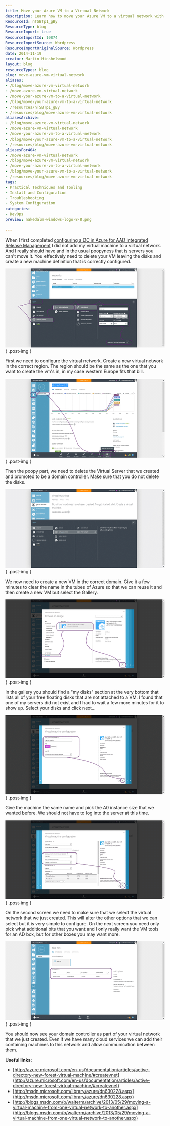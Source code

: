 ```yaml
---
title: Move your Azure VM to a Virtual Network
description: Learn how to move your Azure VM to a virtual network with this step-by-step guide. Optimize your setup for better performance and connectivity!
ResourceId: nTSBTp1_gBy
ResourceType: blog
ResourceImport: true
ResourceImportId: 10874
ResourceImportSource: Wordpress
ResourceImportOriginalSource: Wordpress
date: 2014-11-19
creator: Martin Hinshelwood
layout: blog
resourceTypes: blog
slug: move-azure-vm-virtual-network
aliases:
- /blog/move-azure-vm-virtual-network
- /move-azure-vm-virtual-network
- /move-your-azure-vm-to-a-virtual-network
- /blog/move-your-azure-vm-to-a-virtual-network
- /resources/nTSBTp1_gBy
- /resources/blog/move-azure-vm-virtual-network
aliasesArchive:
- /blog/move-azure-vm-virtual-network
- /move-azure-vm-virtual-network
- /move-your-azure-vm-to-a-virtual-network
- /blog/move-your-azure-vm-to-a-virtual-network
- /resources/blog/move-azure-vm-virtual-network
aliasesFor404:
- /move-azure-vm-virtual-network
- /blog/move-azure-vm-virtual-network
- /move-your-azure-vm-to-a-virtual-network
- /blog/move-your-azure-vm-to-a-virtual-network
- /resources/blog/move-azure-vm-virtual-network
tags:
- Practical Techniques and Tooling
- Install and Configuration
- Troubleshooting
- System Configuration
categories:
- DevOps
preview: nakedalm-windows-logo-8-8.png

---
```

When I first completed [configuring a DC in Azure for AAD integrated Release Management](http://nkdagility.com/configuring-dc-azure-aad-integrated-release-management/) I did not add my virtual machine to a virtual network. And I really should have and in the usual poopyness that is servers you can't move it. You effectively need to delete your VM leaving the disks and create a new machine definition that is correctly configured.

![clip_image001](images/clip-image0011-1-1.png "clip_image001")
{ .post-img }

First we need to configure the virtual network. Create a new virtual network in the correct region. The region should be the same as the one that you want to create the vm's in, in my case western Europe fits that bill.

![clip_image002](images/clip-image0021-2-2.png "clip_image002")
{ .post-img }

Then the poopy part, we need to delete the Virtual Server that we created and promoted to be a domain controller. Make sure that you do not delete the disks.

![clip_image003](images/clip-image0031-3-3.png "clip_image003")
{ .post-img }

We now need to create a new VM in the correct domain. Give it a few minutes to clear the name in the tubes of Azure so that we can reuse it and then create a new VM but select the Gallery.

![clip_image004](images/clip-image0041-4-4.png "clip_image004")
{ .post-img }

In the gallery you should find a "my disks" section at the very bottom that lists all of your free floating disks that are not attached to a VM. I found that one of my servers did not exist and I had to wait a few more minutes for it to show up. Select your disks and click next…

![clip_image005](images/clip-image0051-5-5.png "clip_image005")
{ .post-img }

Give the machine the same name and pick the A0 instance size that we wanted before. We should not have to log into the server at this time.

![clip_image006](images/clip-image0061-6-6.png "clip_image006")
{ .post-img }

On the second screen we need to make sure that we select the virtual network that we just created. This will alter the other options that we can select but it is very simple to configure. On the next screen you need only pick what additional bits that you want and I only really want the VM tools for an AD box, but for other boxes you may want more.

![clip_image007](images/clip-image0071-7-7.png "clip_image007")
{ .post-img }

You should now see your domain controller as part of your virtual network that we just created. Even if we have many cloud services we can add their containing machines to this network and allow communication between them.

**Useful links:**

- [http://azure.microsoft.com/en-us/documentation/articles/active-directory-new-forest-virtual-machine/#createvnet](http://azure.microsoft.com/en-us/documentation/articles/active-directory-new-forest-virtual-machine/#createvnet)
- [http://msdn.microsoft.com/library/azure/dn630228.aspx](http://msdn.microsoft.com/library/azure/dn630228.aspx)
- [http://blogs.msdn.com/b/walterm/archive/2013/05/29/moving-a-virtual-machine-from-one-virtual-network-to-another.aspx](http://blogs.msdn.com/b/walterm/archive/2013/05/29/moving-a-virtual-machine-from-one-virtual-network-to-another.aspx)
